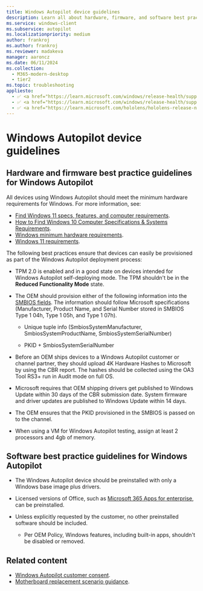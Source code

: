 ```yaml
---
title: Windows Autopilot device guidelines
description: Learn all about hardware, firmware, and software best practices for Windows Autopilot deployment.
ms.service: windows-client
ms.subservice: autopilot
ms.localizationpriority: medium
author: frankroj
ms.author: frankroj
ms.reviewer: madakeva
manager: aaroncz
ms.date: 06/11/2024
ms.collection:
  - M365-modern-desktop
  - tier2
ms.topic: troubleshooting
appliesto:
  - ✅ <a href="https://learn.microsoft.com/windows/release-health/supported-versions-windows-client" target="_blank">Windows 11</a>
  - ✅ <a href="https://learn.microsoft.com/windows/release-health/supported-versions-windows-client" target="_blank">Windows 10</a>
  - ✅ <a href="https://learn.microsoft.com/hololens/hololens-release-notes" target="_blank">Windows Holographic</a>
---
```


# Windows Autopilot device guidelines

## Hardware and firmware best practice guidelines for Windows Autopilot

All devices using Windows Autopilot should meet the minimum hardware requirements for Windows. For more information, see:

- [Find Windows 11 specs, features, and computer requirements](https://www.microsoft.com/windows/windows-11-specifications).
- [How to Find Windows 10 Computer Specifications & Systems Requirements](https://www.microsoft.com/windows/windows-10-specifications).
- [Windows minimum hardware requirements](/windows-hardware/design/minimum/minimum-hardware-requirements-overview).
- [Windows 11 requirements](/windows/whats-new/windows-11-requirements).

The following best practices ensure that devices can easily be provisioned as part of the Windows Autopilot deployment process:

- TPM 2.0 is enabled and in a good state on devices intended for Windows Autopilot self-deploying mode. The TPM shouldn't be in the **Reduced Functionality Mode** state.

- The OEM should provision either of the following information into the [SMBIOS fields](/windows-hardware/drivers/bringup/smbios). The information should follow Microsoft specifications (Manufacturer, Product Name, and Serial Number stored in SMBIOS Type 1 04h, Type 1 05h, and Type 1 07h).

  - Unique tuple info (SmbiosSystemManufacturer, SmbiosSystemProductName, SmbiosSystemSerialNumber)

  - PKID + SmbiosSystemSerialNumber

- Before an OEM ships devices to a Windows Autopilot customer or channel partner, they should upload 4K Hardware Hashes to Microsoft by using the CBR report. The hashes should be collected using the OA3 Tool RS3+ run in Audit mode on full OS.

- Microsoft requires that OEM shipping drivers get published to Windows Update within 30 days of the CBR submission date. System firmware and driver updates are published to Windows Update within 14 days.

- The OEM ensures that the PKID provisioned in the SMBIOS is passed on to the channel.

- When using a VM for Windows Autopilot testing, assign at least 2 processors and 4gb of memory.

## Software best practice guidelines for Windows Autopilot

- The Windows Autopilot device should be preinstalled with only a Windows base image plus drivers.

- Licensed versions of Office, such as [Microsoft 365 Apps for enterprise](/deployoffice/about-office-365-proplus-in-the-enterprise), can be preinstalled.

- Unless explicitly requested by the customer, no other preinstalled software should be included.

  - Per OEM Policy, Windows features, including built-in apps, shouldn't be disabled or removed.

## Related content

- [Windows Autopilot customer consent](registration-auth.md).
- [Motherboard replacement scenario guidance](autopilot-motherboard-replacement.md).
